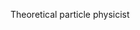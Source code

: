 Theoretical particle physicist

<!---
rittenhousewest/rittenhousewest is a ✨ special ✨ repository because its `README.md` (this file) appears on your GitHub profile.
You can click the Preview link to take a look at your changes.
--->
